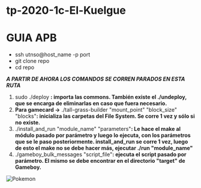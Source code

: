 # tp-2020-1c-El-Kuelgue
# **GUIA APB**

- ssh utnso@host_name -p port
- git clone repo
- cd repo

***A PARTIR DE AHORA LOS COMANDOS SE CORREN PARADOS EN ESTA RUTA***
1. sudo ./deploy **: importa las commons. También existe el ./undeploy, que se encarga de eliminarlas en caso que fuera necesario.**
2. **Para gamecard ->** ./tall-grass-builder "mount_point" "block_size" "blocks"**: inicializa las carpetas del File System. Se corre 1 vez y sólo si no existe.**
3. ./install_and_run "module_name" "parameters"**: Le hace el make al módulo pasado por parámetro y luego lo ejecuta, con los parámetros que se le paso posteriormente. install_and_run se corre 1 vez, luego de esto el make no se debe hacer más, ejecutar ./run "module_name"**
4. ./gameboy_bulk_messages "script_file"**: ejecuta el script pasado por parámetro. El mismo se debe encontrar en el directorio "target" de Gameboy.**


![Pokemon](https://rtvc-assets-radionica3.s3.amazonaws.com/s3fs-public/styles/image_750x424/public/senalradionica/articulo-noticia/galeriaimagen/pokemonfront.jpg)
